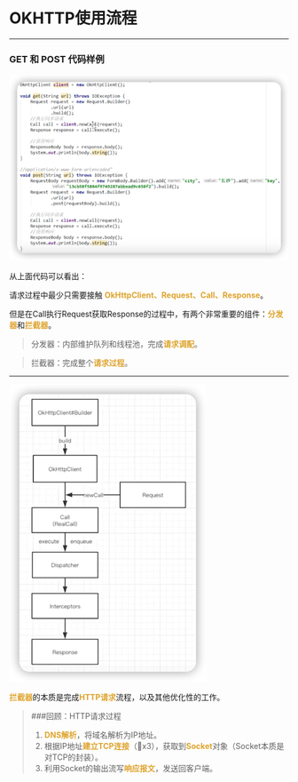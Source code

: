 # OKHTTP使用流程

***
### GET 和 POST 代码样例

![](img/52ab0c65.png)

从上面代码可以看出：

请求过程中最少只需要接触 <font color=#dea32c>**OkHttpClient、Request、Call、Response**</font>。

但是在Call执行Request获取Response的过程中，有两个非常重要的组件：<font color=#dea32c>**分发器**</font>和<font color=#dea32c>**拦截器**</font>。

>分发器：内部维护队列和线程池，完成<font color=#dea32c>**请求调配**</font>。

>拦截器：完成整个<font color=#dea32c>**请求过程**</font>。

***

![](img/a6639ce4.png)

<font color=#dea32c>**拦截器**</font>的本质是完成<font color=#dea32c>**HTTP请求**</font>流程，以及其他优化性的工作。

> ###回顾：HTTP请求过程
> 1. <font color=#dea32c>**DNS解析**</font>，将域名解析为IP地址。
> 2. 根据IP地址<font color=#dea32c>**建立TCP连接**</font>（🤝x3），获取到<font color=#dea32c>**Socket**</font>对象（Socket本质是对TCP的封装）。
> 3. 利用Socket的输出流写<font color=#dea32c>**响应报文**</font>，发送回客户端。
> 
